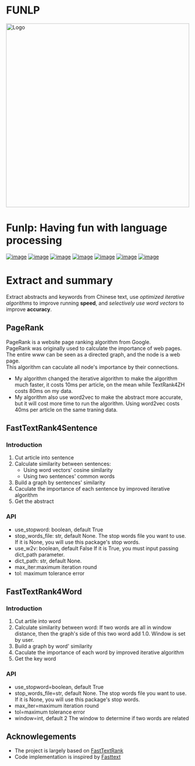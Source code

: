 

# FUNLP
<img width="500" src="https://raw.githubusercontent.com/kwai/DouZero/main/imgs/douzero_logo.jpg" alt="Logo" />

Funlp: Having fun with language processing
==============================================

[![image](https://img.shields.io/badge/build-passing-green.svg)](https://python.org/pypi/funlp)
[![image](https://badge.fury.io/py/funlp.svg)](https://python.org/pypi/funlp)
[![image](https://img.shields.io/pypi/l/funlp.svg?color=orange)](https://python.org/pypi/funlp)
[![image](https://img.shields.io/pypi/pyversions/funlp.svg)](https://python.org/pypi/funlp)
[![image](https://img.shields.io/badge/Optuna-integrated-blue)](https://python.org/pypi/funlp)
[![image](https://img.shields.io/pypi/dm/funlp)](https://python.org/pypi/funlp)
[![image](https://img.shields.io/github/last-commit/szj2ys/funlp)](https://python.org/pypi/funlp)



# Extract and summary
Extract abstracts and keywords from Chinese text, use *optimized iterative algorithms* to improve running **speed**, and *selectively use word vectors* to improve **accuracy**.
## PageRank
PageRank is a website page ranking algorithm from Google.<br/>
PageRank was originally used to calculate the importance of web pages. The entire www can be seen as a directed graph, and the node is a web page.<br/>
This algorithm can caculate all node's importance by their connections.<br/>
* My algorithm changed the iterative algorithm to make the algorithm much faster, it costs 10ms per article, on the mean while TextRank4ZH costs 80ms on my data.<br/>
* My algorithm also use word2vec to make the abstract more accurate, but it will cost more time to run the algorithm. Using word2vec costs 40ms per article on the same traning data.

## FastTextRank4Sentence
### Introduction
1. Cut article into sentence
2. Calculate similarity between sentences:
   * Using word vectors' cosine similarity
   * Using two sentences' common words
3. Build a graph by sentences' similarity
4. Caculate the importance of each sentence by improved iterative algorithm
5. Get the abstract
### API
* use_stopword: boolean, default True
* stop_words_file: str, default None.
The stop words file you want to use. If it is None, you will use this package's stop words.
* use_w2v: boolean, default False
If it is True, you must input passing dict_path parameter.
* dict_path: str, default None.
* max_iter:maximum iteration round
* tol: maximum tolerance error

## FastTextRank4Word

### Introduction
1. Cut artile into word
2. Calculate similarity between word: 
   If two words are all in window distance, then the graph's side of this two word add 1.0. Window is set by user.
3. Build a graph by word' similarity
4. Caculate the importance of each word by improved iterative algorithm
5. Get the key word

### API
* use_stopword=boolean, default True
* stop_words_file=str, default None.
The stop words file you want to use. If it is None, you will use this package's stop words.
* max_iter=maximum iteration round
* tol=maximum tolerance error
* window=int, default 2
The window to determine if two words are related

## Acknowlegements
*   The project is largely based on [FastTextRank](https://github.com/ArtistScript/FastTextRank)
*   Code implementation is inspired by [Fasttext](https://github.com/facebookresearch/torchbeast)

